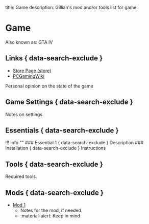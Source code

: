 title: Game
description: Gillian's mod and/or tools list for game.

# Game
Also known as: GTA IV
## Links { data-search-exclude }
- [Store Page (store)](link)
- [PCGamingWiki](link)

Personal opinion on the state of the game

## Game Settings { data-search-exclude }
Notes on settings

## Essentials { data-search-exclude }
!!! info ""
    ### Essential 1 { data-search-exclude }
    Description
    ### Installation { data-search-exclude }
    Instructions

## Tools { data-search-exclude }
Required tools.

## Mods { data-search-exclude }
* [Mod 1](link)
    * Notes for the mod, if needed
    * :material-alert: Keep in mind